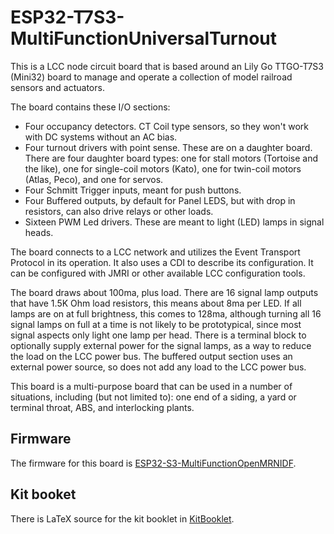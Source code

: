# ESP32-T7S3-MultiFunctionUniversalTurnout

This is a LCC node circuit board that is based around an Lily Go TTGO-T7S3
(Mini32) board to manage and operate a collection of model railroad sensors and
actuators. 

The board contains these I/O sections:

- Four occupancy detectors. CT Coil type sensors, so they won't work with DC
systems without an AC bias.
- Four turnout drivers with point sense.  These are on a daughter board.  There
are four daughter board types: one for stall motors (Tortoise and the like),
one for single-coil motors (Kato), one for twin-coil motors (Atlas, Peco), and
one for servos.
- Four Schmitt Trigger inputs, meant for push buttons.
- Four Buffered outputs, by default for Panel LEDS, but with drop in
resistors, can also drive relays or other loads.
- Sixteen PWM Led drivers. These are meant to light (LED) lamps in signal
heads.

The board connects to a LCC network and utilizes the Event Transport Protocol
in its operation. It also uses a CDI to describe its configuration. It can be
configured with JMRI or other available LCC configuration tools.

The board draws about 100ma, plus load. There are 16 signal lamp outputs that
have 1.5K Ohm load resistors, this means about 8ma per LED. If all lamps are
on at full brightness, this comes to 128ma, although turning all 16 signal
lamps on full at a time is not likely to be prototypical, since most signal
aspects only light one lamp per head. There is a terminal block to optionally
supply external power for the signal lamps, as a way to reduce the load on the
LCC power bus. The buffered output section uses an external power source, so
does not add any load to the LCC power bus.

This board is a multi-purpose board that can be used in a number of
situations, including (but not limited to): one end of a siding, a yard or
terminal throat, ABS, and interlocking plants.</p>


## Firmware

The firmware for this board is [ESP32-S3-MultiFunctionOpenMRNIDF](https://github.com/RobertPHeller/ESP32-LCC/tree/master/ESP32-S3-MultiFunctionOpenMRNIDF).

## Kit booket

There is LaTeX source for the kit booklet in [KitBooklet](https://github.com/RobertPHeller/ESP32-LCC/tree/master/ESP32-T7S3-MultiFunctionUniversalTurnout/KitBooklet).
